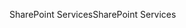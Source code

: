 <span data-ttu-id="43dcd-101">SharePoint Services</span><span class="sxs-lookup"><span data-stu-id="43dcd-101">SharePoint Services</span></span>